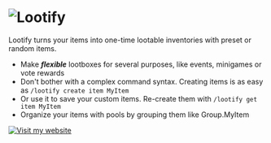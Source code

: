 ![Lootify](https://teddify.de/i/Lootify.png)
=========

Lootify turns your items into one-time lootable inventories with preset or random items.

* Make ***flexible*** lootboxes for several purposes, like events, minigames or vote rewards
* Don't bother with a complex command syntax. Creating items is as easy as `/lootify create item MyItem`
* Or use it to save your custom items. Re-create them with `/lootify get item MyItem`
* Organize your items with pools by grouping them like Group.MyItem

[![Visit my website](https://teddify.de/assets/img/teddify.png)](https://teddify.de)
